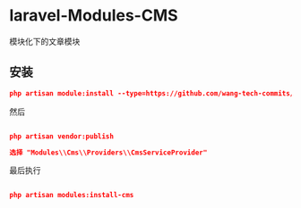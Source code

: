 # laravel-Modules-CMS
模块化下的文章模块


## 安装

```json
php artisan module:install --type=https://github.com/wang-tech-commits/laravel-Modules-CMS.git -- Cms 1.0.1

```

然后

```json

php artisan vendor:publish

选择 "Modules\\Cms\\Providers\\CmsServiceProvider"

```

最后执行

```json

php artisan modules:install-cms

```
